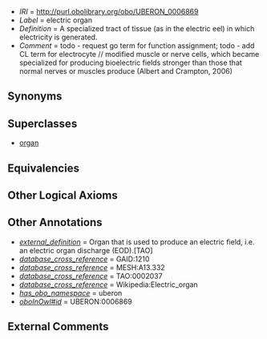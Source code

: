  * *IRI* = http://purl.obolibrary.org/obo/UBERON_0006869
 * *Label* = electric organ
 * *Definition* = A specialized tract of tissue (as in the electric eel) in which electricity is generated.
 * *Comment* = todo - request go term for function assignment; todo - add CL term for electrocyte // modified muscle or nerve cells, which became specialized for producing bioelectric fields stronger than those that normal nerves or muscles produce (Albert and Crampton, 2006)

## Synonyms


## Superclasses

 * [organ](../../UBERON/62/UBERON_0000062.md)

## Equivalencies


## Other Logical Axioms


## Other Annotations

 * *[external_definition](../../UBPROP/01/UBPROP_0000001.md)* = Organ that is used to produce an electric field, i.e. an electric organ discharge (EOD).[TAO]
 * *[database_cross_reference](../../ef/oboInOwl#hasDbXref.md)* = GAID:1210
 * *[database_cross_reference](../../ef/oboInOwl#hasDbXref.md)* = MESH:A13.332
 * *[database_cross_reference](../../ef/oboInOwl#hasDbXref.md)* = TAO:0002037
 * *[database_cross_reference](../../ef/oboInOwl#hasDbXref.md)* = Wikipedia:Electric_organ
 * *[has_obo_namespace](../../ce/oboInOwl#hasOBONamespace.md)* = uberon
 * *[oboInOwl#id](../../id/oboInOwl#id.md)* = UBERON:0006869

## External Comments

